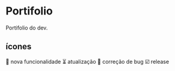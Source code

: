 # Portifolio
Portifolio do dev.

## ícones

:floppy_disk: nova funcionalidade
:hourglass_flowing_sand: atualização
:honeybee: correção de bug
:ballot_box_with_check: release
